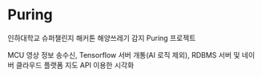 # Puring

인하대학교 슈퍼챌린지 해커톤 해양쓰레기 감지 Puring 프로젝트

MCU 영상 정보 송수신, Tensorflow 서버 개통(AI 로직 제외), RDBMS 서버 및 네이버 클라우드 플랫폼 지도 API 이용한 시각화
